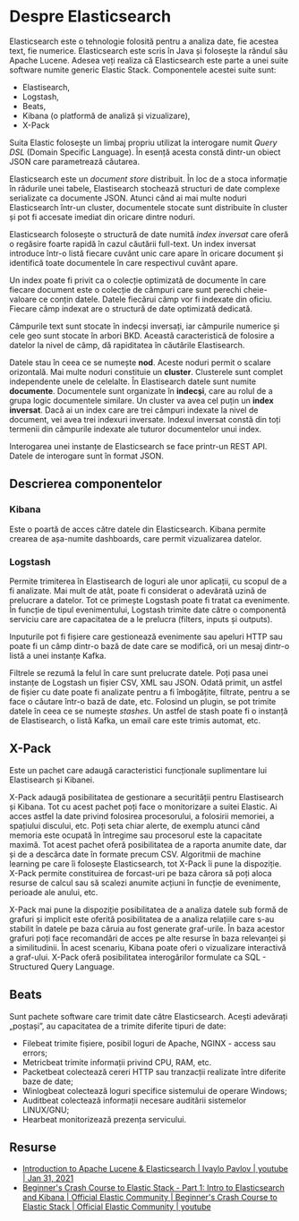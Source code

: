 # Despre Elasticsearch

Elasticsearch este o tehnologie folosită pentru a analiza date, fie acestea text, fie numerice. Elasticsearch este scris în Java și folosește la rândul său Apache Lucene. Adesea veți realiza că Elasticsearch este parte a unei suite software numite generic Elastic Stack. Componentele acestei suite sunt:

- Elastisearch,
- Logstash,
- Beats,
- Kibana (o platformă de analiză și vizualizare),
- X-Pack

Suita Elastic folosește un limbaj propriu utilizat la interogare numit *Query DSL* (Domain Specific Language). În esență acesta constă dintr-un obiect JSON care parametrează căutarea.

Elasticsearch este un *document store* distribuit. În loc de a stoca informație în râdurile unei tabele, Elastisearch stochează structuri de date complexe serializate ca documente JSON. Atunci când ai mai multe noduri Elasticsearch într-un cluster, documentele stocate sunt distribuite în cluster și pot fi accesate imediat din oricare dintre noduri.

Elasticsearch folosește o structură de date numită *index inversat* care oferă o regăsire foarte rapidă în cazul căutării full-text. Un index inversat introduce într-o listă fiecare cuvânt unic care apare în oricare document și identifică toate documentele în care respectivul cuvânt apare.

Un index poate fi privit ca o colecție optimizată de documente în care fiecare document este o colecție de câmpuri care sunt perechi cheie-valoare ce conțin datele. Datele fiecărui câmp vor fi indexate din oficiu. Fiecare câmp indexat are o structură de date optimizată dedicată.

Câmpurile text sunt stocate în indecși inversați, iar câmpurile numerice și cele geo sunt stocate în arbori BKD. Această caracteristică de folosire a datelor la nivel de câmp, dă rapiditatea în căutările Elastisearch.

Datele stau în ceea ce se numește **nod**. Aceste noduri permit o scalare orizontală. Mai multe noduri constituie un **cluster**. Clusterele sunt complet independente unele de celelalte. În Elastisearch datele sunt numite **documente**. Documentele sunt organizate în **indecși**, care au rolul de a grupa logic documentele similare. Un cluster va avea cel puțin un **index inversat**. Dacă ai un index care are trei câmpuri indexate la nivel de document, vei avea trei indexuri inversate. Indexul inversat constă din toți termenii din câmpurile indexate ale tuturor documentelor unui index.

Interogarea unei instanțe de Elasticsearch se face printr-un REST API. Datele de interogare sunt în format JSON.

## Descrierea componentelor

### Kibana

Este o poartă de acces către datele din Elasticsearch. Kibana permite crearea de așa-numite dashboards, care permit vizualizarea datelor.

### Logstash

Permite trimiterea în Elastisearch de loguri ale unor aplicații, cu scopul de a fi analizate. Mai mult de atât, poate fi considerat o adevărată uzină de prelucrare a datelor. Tot ce primește Logstash poate fi tratat ca evenimente. În funcție de tipul evenimentului, Logstash trimite date către o componentă serviciu care are capacitatea de a le prelucra (filters, inputs și outputs).

Inputurile pot fi fișiere care gestionează evenimente sau apeluri HTTP sau poate fi un câmp dintr-o bază de date care se modifică, ori un mesaj dintr-o listă a unei instanțe Kafka.

Filtrele se rezumă la felul în care sunt prelucrate datele. Poți pasa unei instanțe de Logstash un fișier CSV, XML sau JSON. Odată primit, un astfel de fișier cu date poate fi analizate pentru a fi îmbogățite, filtrate, pentru a se face o căutare într-o bază de date, etc. Folosind un plugin, se pot trimite datele în ceea ce se numește *stashes*. Un astfel de stash poate fi o instanță de Elastisearch, o listă Kafka, un email care este trimis automat, etc.

## X-Pack

Este un pachet care adaugă caracteristici funcționale suplimentare lui Elastisearch și Kibanei.

X-Pack adaugă posibilitatea de gestionare a securității pentru Elastisearch și Kibana. Tot cu acest pachet poți face o monitorizare a suitei Elastic. Ai acces astfel la date privind folosirea procesorului, a folosirii memoriei, a spațiului discului, etc. Poți seta chiar alerte, de exemplu atunci când memoria este ocupată în întregime sau procesorul este la capacitate maximă. Tot acest pachet oferă posibilitatea de a raporta anumite date, dar și de a descărca date în formate precum CSV.
Algoritmii de machine learning pe care îi folosește Elasticsearch, tot X-Pack îi pune la dispoziție.
X-Pack permite constituirea de forcast-uri pe baza cărora să poți aloca resurse de calcul sau să scalezi anumite acțiuni în funcție de evenimente, perioade ale anului, etc.

X-Pack mai pune la dispoziție posibilitatea de a analiza datele sub formă de grafuri și implicit este oferită posibilitatea de a analiza relațiile care s-au stabilit în datele pe baza căruia au fost generate graf-urile. În baza acestor grafuri poți face recomandări de acces pe alte resurse în baza relevanței și a similitudinii. În acest scenariu, Kibana poate oferi o vizualizare interactivă a graf-ului.
X-Pack oferă posibilitatea interogărilor formulate ca SQL - Structured Query Language.

## Beats

Sunt pachete software care trimit date către Elasticsearch. Acești adevărați „poștași”, au capacitatea de a trimite diferite tipuri de date:

- Filebeat trimite fișiere, posibil loguri de Apache, NGINX - access sau errors;
- Metricbeat trimite informații privind CPU, RAM, etc.
- Packetbeat colectează cereri HTTP sau tranzacții realizate între diferite baze de date;
- Winlogbeat colectează loguri specifice sistemului de operare Windows;
- Auditbeat colectează informații necesare auditării sistemelor LINUX/GNU;
- Hearbeat monitorizează prezența servicului.

## Resurse

- [Introduction to Apache Lucene & Elasticsearch | Ivaylo Pavlov | youtube | Jan 31, 2021](https://www.youtube.com/watch?v=BvgGgkN3clI)
- [Beginner's Crash Course to Elastic Stack - Part 1: Intro to Elasticsearch and Kibana | Official Elastic Community | Beginner's Crash Course to Elastic Stack | Official Elastic Community | youtube](https://www.youtube.com/watch?v=gS_nHTWZEJ8&list=PL_mJOmq4zsHZYAyK606y7wjQtC0aoE6Es)
